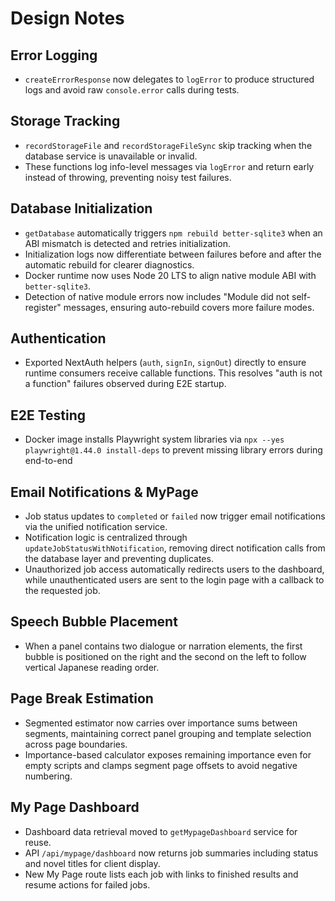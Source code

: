 # Design Notes

## Error Logging

- `createErrorResponse` now delegates to `logError` to produce structured logs and avoid raw `console.error` calls during tests.

## Storage Tracking

- `recordStorageFile` and `recordStorageFileSync` skip tracking when the database service is unavailable or invalid.
- These functions log info-level messages via `logError` and return early instead of throwing, preventing noisy test failures.

## Database Initialization

- `getDatabase` automatically triggers `npm rebuild better-sqlite3` when an ABI mismatch is detected and retries initialization.
- Initialization logs now differentiate between failures before and after the automatic rebuild for clearer diagnostics.
- Docker runtime now uses Node 20 LTS to align native module ABI with `better-sqlite3`.
- Detection of native module errors now includes "Module did not self-register" messages, ensuring auto-rebuild covers more failure modes.


## Authentication

- Exported NextAuth helpers (`auth`, `signIn`, `signOut`) directly to ensure runtime consumers receive callable functions. This resolves "auth is not a function" failures observed during E2E startup.

## E2E Testing

- Docker image installs Playwright system libraries via `npx --yes playwright@1.44.0 install-deps` to prevent missing library errors during end-to-end 
## Email Notifications & MyPage

- Job status updates to `completed` or `failed` now trigger email notifications via the unified notification service.
- Notification logic is centralized through `updateJobStatusWithNotification`, removing direct notification calls from the database layer and preventing duplicates.
- Unauthorized job access automatically redirects users to the dashboard, while unauthenticated users are sent to the login page with a callback to the requested job.

## Speech Bubble Placement

- When a panel contains two dialogue or narration elements, the first bubble is positioned on the right and the second on the left to follow vertical Japanese reading order.

## Page Break Estimation

- Segmented estimator now carries over importance sums between segments, maintaining correct panel grouping and template selection across page boundaries.
- Importance-based calculator exposes remaining importance even for empty scripts and clamps segment page offsets to avoid negative numbering.


## My Page Dashboard

- Dashboard data retrieval moved to `getMypageDashboard` service for reuse.
- API `/api/mypage/dashboard` now returns job summaries including status and novel titles for client display.
- New My Page route lists each job with links to finished results and resume actions for failed jobs.

